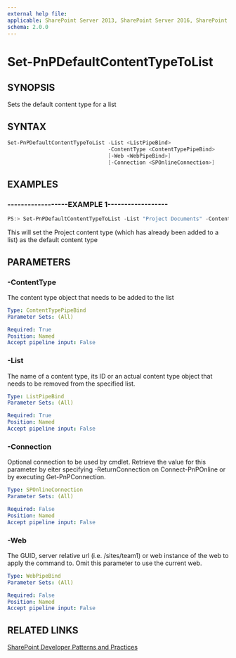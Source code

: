 ```yaml
---
external help file:
applicable: SharePoint Server 2013, SharePoint Server 2016, SharePoint Online
schema: 2.0.0
---
```

# Set-PnPDefaultContentTypeToList

## SYNOPSIS
Sets the default content type for a list

## SYNTAX 

```powershell
Set-PnPDefaultContentTypeToList -List <ListPipeBind>
                                -ContentType <ContentTypePipeBind>
                                [-Web <WebPipeBind>]
                                [-Connection <SPOnlineConnection>]
```

## EXAMPLES

### ------------------EXAMPLE 1------------------
```powershell
PS:> Set-PnPDefaultContentTypeToList -List "Project Documents" -ContentType "Project"
```

This will set the Project content type (which has already been added to a list) as the default content type

## PARAMETERS

### -ContentType
The content type object that needs to be added to the list

```yaml
Type: ContentTypePipeBind
Parameter Sets: (All)

Required: True
Position: Named
Accept pipeline input: False
```

### -List
The name of a content type, its ID or an actual content type object that needs to be removed from the specified list.

```yaml
Type: ListPipeBind
Parameter Sets: (All)

Required: True
Position: Named
Accept pipeline input: False
```

### -Connection
Optional connection to be used by cmdlet. Retrieve the value for this parameter by eiter specifying -ReturnConnection on Connect-PnPOnline or by executing Get-PnPConnection.

```yaml
Type: SPOnlineConnection
Parameter Sets: (All)

Required: False
Position: Named
Accept pipeline input: False
```

### -Web
The GUID, server relative url (i.e. /sites/team1) or web instance of the web to apply the command to. Omit this parameter to use the current web.

```yaml
Type: WebPipeBind
Parameter Sets: (All)

Required: False
Position: Named
Accept pipeline input: False
```

## RELATED LINKS

[SharePoint Developer Patterns and Practices](http://aka.ms/sppnp)
